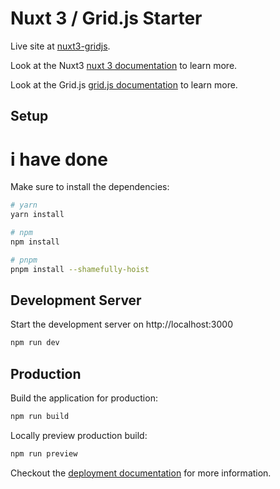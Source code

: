 # Nuxt 3 / Grid.js Starter

Live site at [nuxt3-gridjs](https://nuxt3-gridjs.netlify.app/).

Look at the Nuxt3 [nuxt 3 documentation](https://v3.nuxtjs.org) to learn more.

Look at the Grid.js [grid.js documentation](https://gridjs.io/docs/index) to learn more.

## Setup
# i have done

Make sure to install the dependencies:

```bash
# yarn
yarn install

# npm
npm install

# pnpm
pnpm install --shamefully-hoist
```

## Development Server

Start the development server on http://localhost:3000

```bash
npm run dev
```

## Production

Build the application for production:

```bash
npm run build
```

Locally preview production build:

```bash
npm run preview
```

Checkout the [deployment documentation](https://v3.nuxtjs.org/docs/deployment) for more information.
